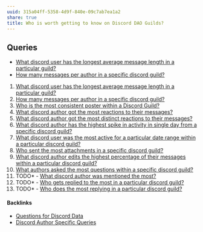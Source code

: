 ```yaml
---
uuid: 315a04ff-5358-4d9f-840e-09c7ab7ea1a2
share: true
title: Who is worth getting to know on Discord DAO Guilds?
---
```

## Queries

* [What discord user has the longest average message length in a particular guild?](../2f4fd09e-24a3-4359-81b2-049742a03610)
* [How many messages per author in a specific discord guild?](../d473e743-c32d-45f7-bfe8-9836eeff97f4)
1. [What discord user has the longest average message length in a particular guild?](../2f4fd09e-24a3-4359-81b2-049742a03610)
2. [How many messages per author in a specific discord guild?](../d473e743-c32d-45f7-bfe8-9836eeff97f4)
3. [Who is the most consistent poster within a Discord Guild?](../dba668aa-bb99-46d5-9942-9f41bed27766)
4. [What discord author got the most reactions to their messages?](../31ea5eb0-424d-4bac-ac87-dcc463b5d92d)
5. [What discord author got the most distinct reactions to their messages?](../1045dbd7-8a3e-4975-8dea-fe81c3c354d1)
6. [What discord author has the highest spike in activity in single day from a specific discord guild?](../0c868cc8-6f4b-4f8c-9f50-ef2e1bf31615)
7. [What discord user was the most active for a particular date range within a particular discord guild?](../cca39f0d-a173-4849-986f-fbc5ea0e46bf)
8. [Who sent the most attachments in a specific discord guild?](../bb1fc99d-24cc-4ea2-9110-3bf7d695ac03)
9. [What discord author edits the highest percentage of their messages within a particular discord guild?](../80a2d7fc-3d80-420a-ba6b-d9bd41206606)
10. [What authors asked the most questions within a specific discord guild?](../c102ef60-4b8c-423e-8102-69578c1ec330)
11. TODO* - [What discord author was mentioned the most?](../02996ff2-f55e-4eae-a4b6-15d042b92896)
12. TODO* - [Who gets replied to the most in a particular discord guild?](../94a09a5b-5712-40f6-b902-a162a82c4129)
13. TODO* - [Who does the most replying in a particular discord guild?](../d4667470-72b3-42f6-8b26-bf9150f8bafb)

#### Backlinks

* [Questions for Discord Data](/46abc67b-bbe7-4800-82f5-f08d4c457ef0)
* [Discord Author Specific Queries](/f6c57d06-6240-41fc-9174-7a6b18362030)